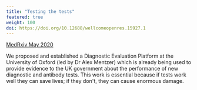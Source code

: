 ```yaml
---
title: "Testing the tests"
featured: true
weight: 100
doi: https://doi.org/10.12688/wellcomeopenres.15927.1
---
```


[MedRxiv May 2020]({{page.doi}})

We proposed and established a Diagnostic Evaluation Platform at the University of Oxford (led by Dr Alex Mentzer) which is already being used to provide evidence to the UK government about the performance of new diagnostic and antibody tests. This work is essential because if tests work well they can save lives; if they don't, they can cause enormous damage.

